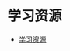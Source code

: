 # 学习资源

<!--ts-->
* [学习资源](#学习资源)

<!-- Created by https://github.com/ekalinin/github-markdown-toc -->
<!-- Added by: runner, at: Sat Jul 23 10:47:32 UTC 2022 -->

<!--te-->
